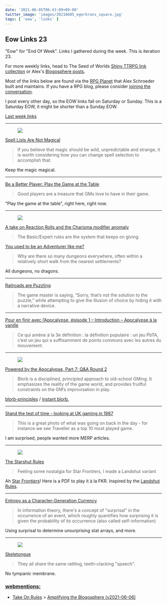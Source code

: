 ```yaml
---
date: '2021-06-05T06:43:09+09:00'
twitter_image: 'images/20210605_egerkrans_square.jpg'
tags: [ 'eow', 'links' ]
---
```


## Eow Links 23

"Eow" for "End Of Week". Links I gathered during the week. This is iteration 23.

For more weekly links, head to The Seed of Worlds [Shiny TTRPG link collection](https://seedofworlds.blogspot.com/search/label/weekly%20links) or Alex's [Blogosphere posts](https://alexschroeder.ch/wiki/Blogosphere).

Most of the links below are found via the [RPG Planet](https://campaignwiki.org/rpg/) that Alex Schroeder built and maintains. If you have a RPG blog, please consider [joining the conversation](https://campaignwiki.org/wiki/Planet/Please_join!).

I post every other day, so the EOW links fall on Saturday or Sunday. This is a Saturday EOW, it might be shorter than a Sunday EOW.

[Last week links](20210530.html?t=Eow_Links_22&f=eow23)

<hr/>

<figure class="right">
<a href="https://www.meisterdrucke.uk/fine-art-prints/Gustave-Dore/277616/The-Enchanter-Merlin,-from-Orlando-Furioso-by-Ludovico-Ariosto-(1474-1533),-published-by-Hachette-in-1888--.html"><img src="images/20210605_merlin.jpg" loading="lazy" /></a>
<figcaption>
</figcaption>
</figure>

[Spell Lists Are Not Magical](https://www.prismaticwasteland.com/blog/spell-lists-are-not-magical)

> If you believe that magic should be wild, unpredictable and strange, it is worth considering how you can change spell selection to accomplish that.

Keep the magic magical.

<hr/>

[Be a Better Player: Play the Game at the Table](https://gnomestew.com/be-a-better-player-play-the-game-at-the-table/)

> Good players are a treasure that GMs love to have in their game.

"Play the game at the table", right here, right now.

<hr/>

<figure class="right smaller">
<a href="https://www.artstation.com/artwork/1ZzKq"><img src="images/20210605_egerkrans.jpg" loading="lazy" /></a>
<figcaption>
</figcaption>
</figure>

[A take on Reaction Rolls and the Charisma modifier anomaly](http://spriggans-den.com/2021/06/03/a-take-on-reaction-rolls-and-the-charisma-modifier-anomaly/)

> The Basic/Expert rules are the system that keeps on giving.

[You used to be an Adventurer like me?](http://spriggans-den.com/2021/06/01/you-use-to-be-an-adventurer-like-me/)

> Why are there so many dungeons everywhere, often within a relatively short walk from the nearest settlements?

All dungeons, no dragons.

<hr/>

[Railroads are Puzzling](https://grumpywizard.home.blog/2021/06/03/railroads-are-puzzling/)

> The game master is saying, “Sorry, that’s not the solution to the puzzle,” while attempting to give the illusion of choice by hiding it with a narrative device.

<hr/>

[Pour en finir avec l’Apocalypse, épisode 1 – Introduction – Apocalypse à la vanille](https://nonobstant.cafe/pefala01-le-pbta-c-est-quoi/)

> Ce qui amène à la 3e définition : la définition populaire : un jeu PbTA, c’est un jeu qui a suffisamment de points communs avec les autres du mouvement.

<hr/>

<figure class="right">
<a href="https://lumpley.games/2021/05/31/powered-by-the-apocalypse-part-7-qa-round-2/"><img src="images/20210605_maelstrom.jpg" loading="lazy" /></a>
<figcaption>
</figcaption>
</figure>

[Powered by the Apocalypse, Part 7: Q&A Round 2](https://lumpley.games/2021/05/31/powered-by-the-apocalypse-part-7-qa-round-2/)

> Blorb is a disciplined, principled approach to old-school GMing. It emphasizes the reality of the game world, and provides fruitful constraints on the GM’s improvisation in play.

[blorb-principles](https://idiomdrottning.org/blorb-principles) / [instant blorb.](https://ellen.idiomdrottning.org/instant-blorb.pdf)

<hr/>

[Stand the test of time - looking at UK gaming in 1987](http://seedofworlds.blogspot.com/2021/06/stand-test-of-time-looking-at-uk-gaming.html)

> This is a great photo of what was going on back in the day - for instance we see Traveller as a top 10 most played game.

I am surprised, people wanted more MERP articles.

<hr/>

<figure class="right smaller">
<a href="https://abominablefancy.blogspot.com/2021/05/the-starshut-rules.html"><img src="images/20210605_starshut.png" loading="lazy" /></a>
<figcaption>
</figcaption>
</figure>

[The Starshut Rules](https://abominablefancy.blogspot.com/2021/05/the-starshut-rules.html)

> Feeling some nostalgia for Star Frontiers, I made a Landshut variant

Ah [Star Frontiers](20201226.md?t=star_frontiers&f=eow23)! Here is a PDF to play it à la FKR. Inspired by the [Landshut Rules](https://matausch.itch.io/landshut).

<hr/>

[Entropy as a Character-Generation Currency](https://wanderinggamist.blogspot.com/2021/05/entropy-as-character-generation-currency.html)

> In information theory, there's a concept of "surprisal" in the occurrence of an event, which roughly quantifies how surprising it is given the probability of its occurrence (also called self-information)

Using surprisal to determine unsurprising stat arrays, and more.

<hr/>

<figure class="right">
<a href="https://deadtreenoshelter.blogspot.com/2021/05/skeletongue.html"><img src="images/20210605_skeleton.gif" loading="lazy" /></a>
<figcaption>
</figcaption>
</figure>

[Skeletongue](https://deadtreenoshelter.blogspot.com/2021/05/skeletongue.html)

> They all share the same rattling, teeth-clacking "speech".

No tympanic membrane.


<h3 class="webmentions"><a href="https://indieweb.org/Webmention">webmentions:</a></h3>

* [Take On Rules](https://takeonrules.com/) &gt; [Amplifying the Blogosphere (v2021-06-06)](https://takeonrules.com/2021/06/06/amplifying-the-blogosphere-v2021-06-06/)

